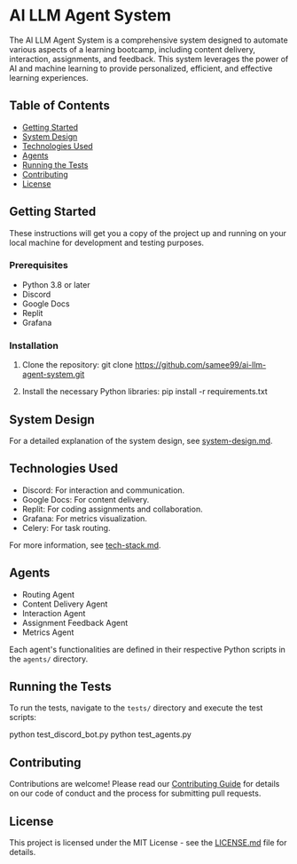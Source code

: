 # AI LLM Agent System

The AI LLM Agent System is a comprehensive system designed to automate various aspects of a learning bootcamp, including content delivery, interaction, assignments, and feedback. This system leverages the power of AI and machine learning to provide personalized, efficient, and effective learning experiences.

## Table of Contents
- [Getting Started](#getting-started)
- [System Design](#system-design)
- [Technologies Used](#technologies-used)
- [Agents](#agents)
- [Running the Tests](#running-the-tests)
- [Contributing](#contributing)
- [License](#license)

## Getting Started
These instructions will get you a copy of the project up and running on your local machine for development and testing purposes.

### Prerequisites
- Python 3.8 or later
- Discord
- Google Docs
- Replit
- Grafana

### Installation
1. Clone the repository:
git clone https://github.com/samee99/ai-llm-agent-system.git

2. Install the necessary Python libraries:
pip install -r requirements.txt


## System Design
For a detailed explanation of the system design, see [system-design.md](system-design.md).

## Technologies Used
- Discord: For interaction and communication.
- Google Docs: For content delivery.
- Replit: For coding assignments and collaboration.
- Grafana: For metrics visualization.
- Celery: For task routing.

For more information, see [tech-stack.md](tech-stack.md).

## Agents
- Routing Agent
- Content Delivery Agent
- Interaction Agent
- Assignment Feedback Agent
- Metrics Agent

Each agent's functionalities are defined in their respective Python scripts in the `agents/` directory.

## Running the Tests
To run the tests, navigate to the `tests/` directory and execute the test scripts:

python test_discord_bot.py
python test_agents.py


## Contributing
Contributions are welcome! Please read our [Contributing Guide](CONTRIBUTING.md) for details on our code of conduct and the process for submitting pull requests.

## License
This project is licensed under the MIT License - see the [LICENSE.md](LICENSE.md) file for details.
